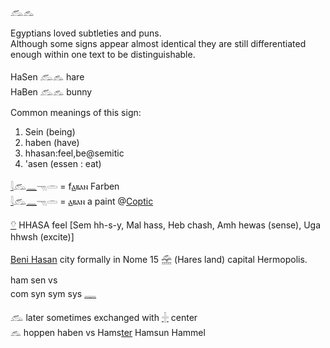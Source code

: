 𓃹𓃺  

Egyptians loved subtleties and puns.  
Although some signs appear almost identical they are still differentiated enough within one text to be distinguishable.  

HaSen 𓃹𓃺 hare  
HaBen 𓃹𓃺 bunny  



Common meanings of this sign:  
1) Sein (being)  
2) haben (have)  
3) hhasan:feel,be@semitic  
4) 'asen (essen : eat)  

[𓇋](𓇋)𓃹[𓈖](𓈖)𓁸𓏛 = f[ⲁ](Ⲁ)ⲃⲁⲛ Farben  
[𓇋](𓇋)𓃹[𓈖](𓈖)𓁸𓏛 = [ⲁ](Ⲁ)ⲃⲁⲛ a paint @[Coptic](https://en.wikipedia.org/wiki/Copts)  

[𓄣](𓄣) HHASA feel [Sem hh-s-y, Mal hass, Heb chash, Amh hewas (sense), Uga hhwsh (excite)]  

[Beni Hasan](https://en.wikipedia.org/wiki/Beni_Hasan) city formally in Nome 15 𓉆 (Hares land) capital Hermopolis.  

ham sen vs  
com syn sym sys [𓊃](𓊃)  

𓃹 later sometimes exchanged with [𓏶](𓏶) center  
𓃺 hoppen haben vs Hams[ter](𓄛) Hamsun Hammel  

